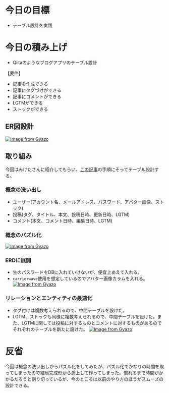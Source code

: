 # 今日の目標

- テーブル設計を実践

# 今日の積み上げ

- Qiitaのようなブログアプリのテーブル設計

【要件】
- 記事を作成できる
- 記事にタグづけができる
- 記事にコメントができる
- LGTMができる
- ストックができる

## ER図設計
[![Image from Gyazo](https://i.gyazo.com/5bd8ee23332a1a2af721ff78bc40fd28.png)](https://gyazo.com/5bd8ee23332a1a2af721ff78bc40fd28)

## 取り組み
今回はみけたさんに紹介してもらい、[この記事](https://engineers.weddingpark.co.jp/mysql-database-design/)の手順にそってテーブル設計する。

### 概念の洗い出し
- ユーザー(アカウント名、メールアドレス、パスワード、アバター画像、ストック)
- 投稿(タグ、タイトル、本文、投稿日時、更新日時、LGTM)
- コメント(本文、コメント日時、編集日時、LGTM)

### 概念のパズル化
[![Image from Gyazo](https://i.gyazo.com/8b7ca69bbad1695294cf282c94d5138e.png)](https://gyazo.com/8b7ca69bbad1695294cf282c94d5138e)

### ERDに展開
- 生のパスワードをDBに入れていけないが、便宜上あえて入れる。
- `carrierwave`使用を想定しているのでアバター画像カラムを入れる。
  [![Image from Gyazo](https://i.gyazo.com/57a6ce2d434eab0a41bd7b423150be58.png)](https://gyazo.com/57a6ce2d434eab0a41bd7b423150be58)

### リレーションとエンティティの最適化
- タグ付けは複数考えられるので、中間テーブルを設けた。
- LGTM、ストックも同様に複数考えられるので、中間テーブルを設けた。また、LGTMに関しては投稿に対するものとコメントに対するものがあるのでそれぞれのテーブルを新たに設けた。
  [![Image from Gyazo](https://i.gyazo.com/5bd8ee23332a1a2af721ff78bc40fd28.png)](https://gyazo.com/5bd8ee23332a1a2af721ff78bc40fd28)

# 反省
今回は概念の洗い出しからパズル化をしてみたが、パズル化でかなりの時間を取ってしまったので結局完成形から遡上して作ってしまった。慣れるまで時間がかかるだろうと割り切っているが、今のところは以前のやり方のほうがスムーズの設計できる。